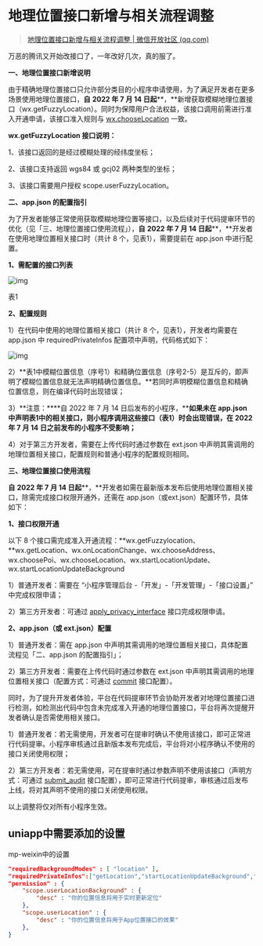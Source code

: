 # 地理位置接口新增与相关流程调整

> [地理位置接口新增与相关流程调整 | 微信开放社区 (qq.com)](https://developers.weixin.qq.com/community/develop/doc/000a02f2c5026891650e7f40351c01)

万恶的腾讯又开始改接口了，一年改好几次，真的服了。

**一、地理位置接口新增说明**

由于精确地理位置接口只允许部分类目的小程序申请使用，为了满足开发者在更多场景使用地理位置接口，**自** **2022 年 7 月 14 日起****，**新增获取模糊地理位置接口（wx.getFuzzyLocation）。同时为保障用户合法权益，该接口调用前需进行准入开通申请，该接口准入规则与 [wx.chooseLocation](https://developers.weixin.qq.com/miniprogram/dev/api/location/wx.chooseLocation.html) 一致。



**wx.getFuzzyLocation 接口说明：**

1、该接口返回的是经过模糊处理的经纬度坐标；

2、该接口支持返回 wgs84 或 gcj02 两种类型的坐标；

3、该接口需要用户授权 scope.userFuzzyLocation。



**二、app.json 的配置指引**

为了开发者能够正常使用获取模糊地理位置等接口，以及后续对于代码提审环节的优化（见「三、地理位置接口使用流程」），**自** **2022 年 7 月 14 日起****，**开发者在使用地理位置相关接口时（共计 8 个，见表1），需要提前在 app.json 中进行配置。



**1、需配置的接口列表**

![img](https://s2.loli.net/2022/07/11/gf39PeEymTuwdq6.png)

表1



**2、配置规则**

1）在代码中使用的地理位置相关接口（共计 8 个，见表1），开发者均需要在 app.json 中 requiredPrivateInfos 配置项中声明，代码格式如下：

![img](https://s2.loli.net/2022/07/11/XbdmQAxL5NZGch8.png)

2）**表1中模糊位置信息（序号1）和精确位置信息（序号2-5）是互斥的，即声明了模糊位置信息就无法声明精确位置信息。**若同时声明模糊位置信息和精确位置信息，则在编译代码时出现错误；

3）**注意：****自 2022 年 7 月 14 日后发布的小程序，****如果未在 app.json 中声明表1中的相关接口，则小程序调用这些接口（表1）时会出现错误，****在 2022 年 7 月 14 日之前发布的小程序不受影响****；**

4）对于第三方开发者，需要在上传代码时通过参数在 ext.json 中声明其需调用的地理位置相关接口，配置规则和普通小程序的配置规则相同。



**三、地理位置接口使用流程**

**自** **2022 年 7 月 14 日起****，**开发者如需在最新版本发布后使用地理位置相关接口，除需完成接口权限开通外，还需在 app.json（或ext.json）配置环节，具体如下：



**1、接口权限开通**

以下 8 个接口需完成准入开通流程：**wx.getFuzzylocation、**wx.getLocation、wx.onLocationChange、wx.chooseAddress、wx.choosePoi、wx.chooseLocation、wx.startLocationUpdate、wx.startLocationUpdateBackground

1）普通开发者：需要在 “小程序管理后台 -「开发」-「开发管理」-「接口设置」” 中完成权限申请；

2）第三方开发者：可通过 [apply_privacy_interface](https://developers.weixin.qq.com/doc/oplatform/Third-party_Platforms/2.0/api/apply_api/apply_privacy_interface.html) 接口完成权限申请。



**2、app.json（或 ext.json）配置**

1）普通开发者：需在 app.json 中声明其需调用的地理位置相关接口，具体配置流程见「二、app.json 的配置指引」；

2）第三方开发者：需要在上传代码时通过参数在 ext.json 中声明其需调用的地理位置相关接口（配置方式：可通过 [commit](https://developers.weixin.qq.com/doc/oplatform/Third-party_Platforms/2.0/api/code/commit.html) 接口配置）。



同时，为了提升开发者体验，平台在代码提审环节会协助开发者对地理位置接口进行检测，如检测出代码中包含未完成准入开通的地理位置接口，平台将再次提醒开发者确认是否需使用相关接口。

1）普通开发者：若无需使用，开发者可在提审时确认不使用该接口，即可正常进行代码提审。小程序审核通过且新版本发布完成后，平台将对小程序确认不使用的接口关闭使用权限；

2）第三方开发者：若无需使用，可在提审时通过参数声明不使用该接口（声明方式：可通过 [submit_audit](https://developers.weixin.qq.com/doc/oplatform/Third-party_Platforms/2.0/api/code/submit_audit.html) 接口配置），即可正常进行代码提审，审核通过后发布上线，将对其声明不使用的接口关闭使用权限。



以上调整将仅对所有小程序生效。

## uniapp中需要添加的设置

mp-weixin中的设置

```json
"requiredBackgroundModes" : [ "location" ],
"requiredPrivateInfos":["getLocation","startLocationUpdateBackground","chooseLocation","onLocationChange"],
"permission" : {
    "scope.userLocationBackground" : {
        "desc" : "你的位置信息将用于实时更新定位"
    },
    "scope.userLocation" : {
        "desc" : "你的位置信息将用于App位置接口的效果"
    },
}
```

